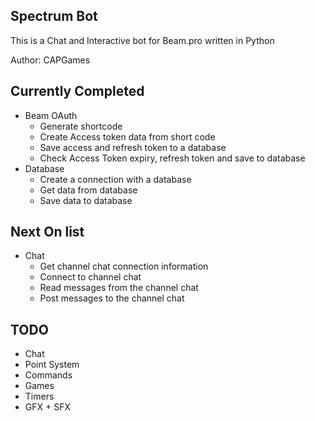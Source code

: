 ## Spectrum Bot

This is a Chat and Interactive bot for Beam.pro written in Python

Author: CAPGames

## Currently Completed
* Beam OAuth
  * Generate shortcode
  * Create Access token data from short code
  * Save access and refresh token to a database
  * Check Access Token expiry, refresh token and save to database
* Database
  * Create a connection with a database
  * Get data from database
  * Save data to database

## Next On list
* Chat
  * Get channel chat connection information
  * Connect to channel chat
  * Read messages from the channel chat
  * Post messages to the channel chat
  
## TODO
* Chat
* Point System
* Commands
* Games
* Timers
* GFX + SFX
